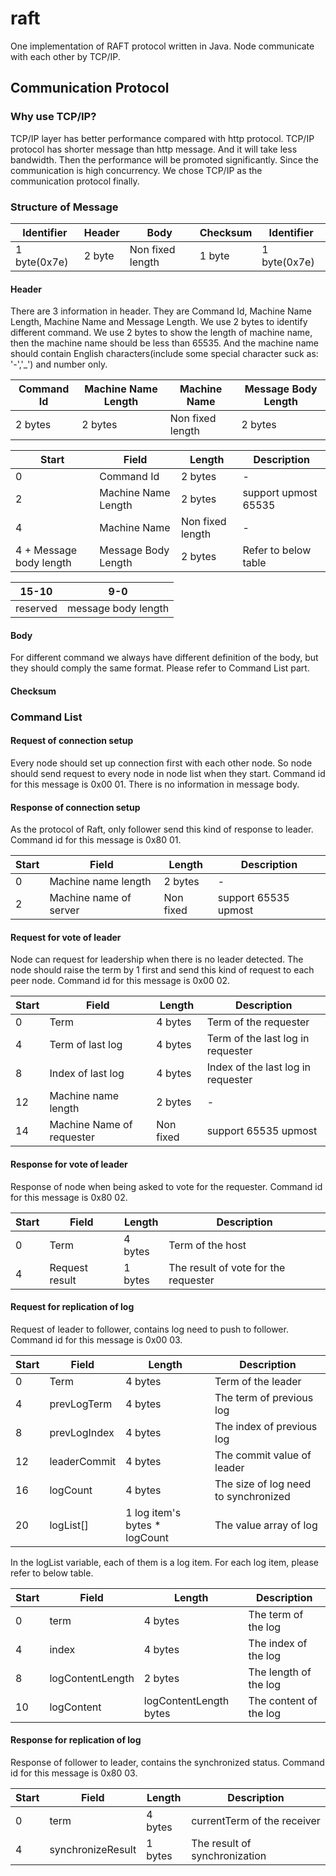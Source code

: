 # raft

One implementation of RAFT protocol written in Java. Node communicate with each other by TCP/IP.

## Communication Protocol

### Why use TCP/IP?

TCP/IP layer has better performance compared with http protocol. TCP/IP protocol has shorter message than http message.
And it will take less bandwidth. Then the performance will be promoted significantly. Since the communication is high
concurrency. We chose TCP/IP as the communication protocol finally.

### Structure of Message

| Identifier | Header | Body | Checksum | Identifier |
| ---- | -----| ---- | -----| ---- |
| 1 byte(0x7e)  | 2 byte | Non fixed length | 1 byte | 1 byte(0x7e) |

#### Header

There are 3 information in header. They are Command Id, Machine Name Length, Machine Name and Message Length. We use 2
bytes to identify different command. We use 2 bytes to show the length of machine name, then the machine name should be
less than 65535. And the machine name should contain English characters(include some special character suck as: '-','_')
and number only.

| Command Id | Machine Name Length | Machine Name | Message Body Length |
| ---- | -----| ---- | ---- |
| 2 bytes | 2 bytes | Non fixed length | 2 bytes |

| Start | Field | Length | Description |
| ---- | -----| ---- | ---- |
| 0 | Command Id | 2 bytes | - |
| 2 | Machine Name Length | 2 bytes | support upmost 65535 |
| 4 | Machine Name |Non fixed length | - |
| 4 + Message body length | Message Body Length | 2 bytes | Refer to below table |

|15-10|9-0|
| ---- | -----|
| reserved | message body length|

#### Body

For different command we always have different definition of the body, but they should comply the same format. Please
refer to Command List part.

#### Checksum

### Command List

#### Request of connection setup

Every node should set up connection first with each other node. So node should send request to every node in node list
when they start. Command id for this message is 0x00 01. There is no information in message body.

#### Response of connection setup

As the protocol of Raft, only follower send this kind of response to leader. Command id for this message is 0x80 01.

| Start | Field | Length | Description |
| ---- | -----| ---- | ---- |
| 0 | Machine name length | 2 bytes | - |
| 2 | Machine name of server | Non fixed | support 65535 upmost |

#### Request for vote of leader
Node can request for leadership when there is no leader detected. The node should raise the term by 1 first and send
this kind of request to each peer node. Command id for this message is 0x00 02.

| Start | Field | Length | Description |
| ---- | -----| ---- | ---- |
| 0 | Term | 4 bytes | Term of the requester |
| 4 | Term of last log | 4 bytes | Term of the last log in requester |
| 8 | Index of last log | 4 bytes | Index of the last log in requester |
| 12 | Machine name length | 2 bytes | - |
| 14 | Machine Name of requester | Non fixed | support 65535 upmost |

#### Response for vote of leader

Response of node when being asked to vote for the requester. Command id for this message is 0x80 02.

| Start | Field | Length | Description |
| ---- | -----| ---- | ---- |
| 0 | Term | 4 bytes | Term of the host |
| 4 | Request result | 1 bytes | The result of vote for the requester |

#### Request for replication of log
Request of leader to follower, contains log need to push to follower. Command id for this message is 0x00 03.

| Start | Field | Length | Description |
| ---- | -----| ---- | ---- |
| 0 | Term | 4 bytes | Term of the leader |
| 4 | prevLogTerm | 4 bytes | The term of previous log |
| 8 | prevLogIndex | 4 bytes | The index of previous log |
| 12 | leaderCommit | 4 bytes | The commit value of leader |
| 16 | logCount | 4 bytes | The size of log need to synchronized |
| 20 | logList[] | 1 log item's bytes * logCount | The value array of log |

In the logList variable, each of them is a log item. For each log item, please refer to below table.

| Start | Field | Length | Description |
| ---- | -----| ---- | ---- |
| 0 | term | 4 bytes | The term of the log |
| 4 | index | 4 bytes | The index of the log |
| 8 | logContentLength | 2 bytes | The length of the log |
| 10 | logContent | logContentLength bytes | The content of the log |


#### Response for replication of log
Response of follower to leader, contains the synchronized status. Command id for this message is 0x80 03.

| Start | Field | Length | Description |
| ---- | -----| ---- | ---- |
| 0 | term | 4 bytes | currentTerm of the receiver |
| 4 | synchronizeResult | 1 bytes | The result of synchronization |